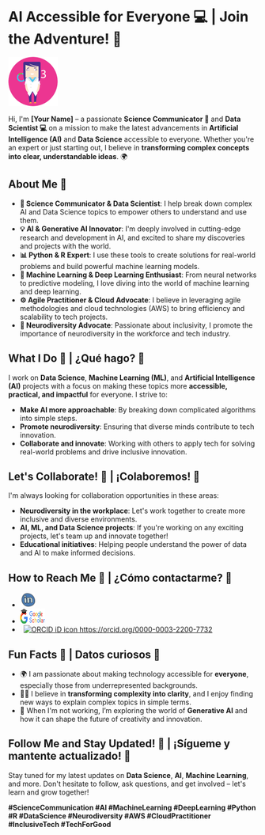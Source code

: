 # AI Accessible for Everyone 💻 | Join the Adventure! 🚀

<img src="https://github.com/jcombari/jcombari/blob/main/Avatar_JC.png" width="100" height="100" alt="Avatar Image">  <!-- Avatar pequeño -->

Hi, I'm **[Your Name]** – a passionate **Science Communicator 🧠** and **Data Scientist 💻** on a mission to make the latest advancements in **Artificial Intelligence (AI)** and **Data Science** accessible to everyone. Whether you're an expert or just starting out, I believe in **transforming complex concepts into clear, understandable ideas**. 🌍

## About Me 🌟

- **🔭 Science Communicator & Data Scientist**: I help break down complex AI and Data Science topics to empower others to understand and use them.
- **💡 AI & Generative AI Innovator**: I'm deeply involved in cutting-edge research and development in AI, and excited to share my discoveries and projects with the world.
- **📊 Python & R Expert**: I use these tools to create solutions for real-world problems and build powerful machine learning models.
- **🤖 Machine Learning & Deep Learning Enthusiast**: From neural networks to predictive modeling, I love diving into the world of machine learning and deep learning.
- **⚙️ Agile Practitioner & Cloud Advocate**: I believe in leveraging agile methodologies and cloud technologies (AWS) to bring efficiency and scalability to tech projects.
- **🧠 Neurodiversity Advocate**: Passionate about inclusivity, I promote the importance of neurodiversity in the workforce and tech industry.

## What I Do 🚀 | ¿Qué hago? 🚀

I work on **Data Science**, **Machine Learning (ML)**, and **Artificial Intelligence (AI)** projects with a focus on making these topics more **accessible, practical, and impactful** for everyone. I strive to:

- **Make AI more approachable**: By breaking down complicated algorithms into simple steps.
- **Promote neurodiversity**: Ensuring that diverse minds contribute to tech innovation.
- **Collaborate and innovate**: Working with others to apply tech for solving real-world problems and drive inclusive innovation.

## Let's Collaborate! 👯 | ¡Colaboremos! 👯

I'm always looking for collaboration opportunities in these areas:

- **Neurodiversity in the workplace**: Let's work together to create more inclusive and diverse environments.
- **AI, ML, and Data Science projects**: If you're working on any exciting projects, let's team up and innovate together!
- **Educational initiatives**: Helping people understand the power of data and AI to make informed decisions.

## How to Reach Me 📱 | ¿Cómo contactarme? 📱

* [<img src="https://github.com/jcombari/jcombari/blob/main/linkedin-circled.png" width="30" height="30"/>](https://www.linkedin.com/in/jennyfercombariza/recent-activity/all/)
* [<img src="https://github.com/jcombari/jcombari/blob/main/kisspng-google-search-google-analytics-marketing-business-google-scholar-logo-5b4c8647e1f404.7173265615317417679255.png" width="50" height="30" />](https://scholar.google.es/citations?user=bJBYlTQAAAAJ&amp;hl=es/)
*   <a
    id="cy-effective-orcid-url"
    class="underline"
     href="https://orcid.org/0000-0003-2200-7732"
     target="orcid.widget"
     rel="me noopener noreferrer"
     style="vertical-align: top">
     <img
        src="https://orcid.org/sites/default/files/images/orcid_16x16.png"
        style="width: 1em; margin-inline-start: 0.5em"
        alt="ORCID iD icon"/>
      https://orcid.org/0000-0003-2200-7732
    </a>

## Fun Facts 🤩 | Datos curiosos 🤩

- 🌍 I am passionate about making technology accessible for **everyone**, especially those from underrepresented backgrounds.
- 🧑‍💻 I believe in **transforming complexity into clarity**, and I enjoy finding new ways to explain complex topics in simple terms.
- 🚀 When I'm not working, I’m exploring the world of **Generative AI** and how it can shape the future of creativity and innovation.

## Follow Me and Stay Updated! 📲 | ¡Sígueme y mantente actualizado! 📲

Stay tuned for my latest updates on **Data Science**, **AI**, **Machine Learning**, and more. Don't hesitate to follow, ask questions, and get involved – let's learn and grow together!

**#ScienceCommunication #AI #MachineLearning #DeepLearning #Python #R #DataScience #Neurodiversity #AWS #CloudPractitioner #InclusiveTech #TechForGood**

